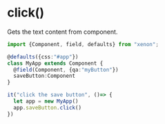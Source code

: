 # click()
Gets the text content from component.

```typescript
import {Component, field, defaults} from "xenon";

@defaults({css:"#app"})
class MyApp extends Component {
  @field(Component, {qa:"myButton"})
  saveButton:Component
}

it("click the save button", ()=> {
  let app = new MyApp()
  app.saveButton.click()
})

```
